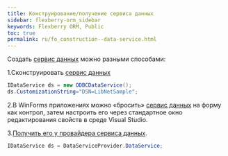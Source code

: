 ```yaml
---
title: Конструирование/получение сервиса данных
sidebar: flexberry-orm_sidebar
keywords: Flexberry ORM, Public
toc: true
permalink: ru/fo_construction--data-service.html
---
```


Создать [сервис данных](fo_data-service.html) можно разными способами:

1.Сконструировать [сервис данных](fo_data-service.html)

```csharp
IDataService ds = new ODBCDataService();			
ds.CustomizationString="DSN=LibNetSample";
```

2.В WinForms приложениях можно «бросить» [сервис данных](fo_data-service.html) на форму как контрол, затем настроить его через стандартное окно редактирования свойств в среде Visual Studio.

3.[Получить его у провайдера сервиса данных](fo_data-service-provider-data-service.html).

```cs
IDataService ds = DataServiceProvider.DataService;
```
